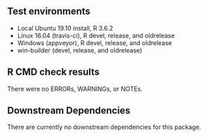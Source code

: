 ## Test environments
* Local Ubuntu 19.10 install, R 3.6.2
* Linux 16.04 (travis-ci), R devel, release, and oldrelease
* Windows (appveyor), R devel, release, and oldrelease
* win-builder (devel, release, and oldrelease) 

## R CMD check results

There were no ERRORs, WARNINGs, or NOTEs.

## Downstream Dependencies

There are currently no downstream dependencies for this package.
